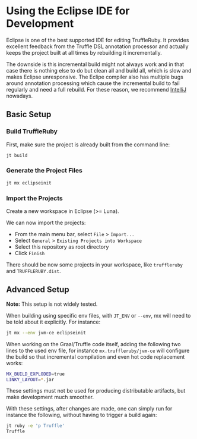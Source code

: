 # Using the Eclipse IDE for Development

Eclipse is one of the best supported IDE for editing TruffleRuby. It provides
excellent feedback from the Truffle DSL annotation processor and actually keeps
the project built at all times by rebuilding it incrementally.

The downside is this incremental build might not always work and in that case
there is nothing else to do but clean all and build all, which is slow and makes
Eclipse unresponsive. The Eclipe compiler also has multiple bugs around
annotation processing which cause the incremental build to fail regularly and
need a full rebuild. For these reason, we recommend
[IntelliJ](using-intellij.md) nowadays.

## Basic Setup

### Build TruffleRuby

First, make sure the project is already built from the command line:

```bash
jt build
```

### Generate the Project Files

```bash
jt mx eclipseinit
```

### Import the Projects

Create a new workspace in Eclipse (>= Luna).

We can now import the projects:
* From the main menu bar, select `File` > `Import...`
* Select `General` > `Existing Projects into Workspace`
* Select this repository as root directory
* Click `Finish`

There should be now some projects in your workspace, like `truffleruby` and `TRUFFLERUBY.dist`.

## Advanced Setup

**Note:** This setup is not widely tested.

When building using specific env files, with `JT_ENV` or `--env`, mx will
need to be told about it explicitly. For instance:

```bash
jt mx --env jvm-ce eclipseinit
```

When working on the Graal/Truffle code itself, adding the following two lines
to the used env file, for instance `mx.truffleruby/jvm-ce` will
configure the build so that incremental compilation and even hot code
replacement works:

```bash
MX_BUILD_EXPLODED=true
LINKY_LAYOUT=*.jar
```

These settings must not be used for producing distributable artifacts, but
make development much smoother.

With these settings, after changes are made, one can simply run for instance
the following, without having to trigger a build again:

```bash
jt ruby -e 'p Truffle'
Truffle
```

